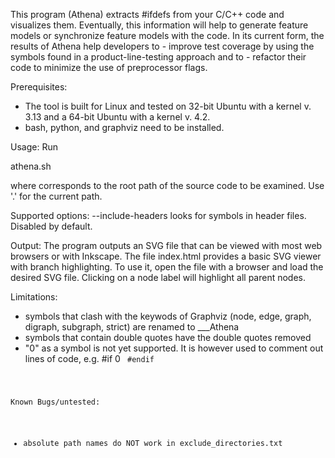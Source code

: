 This program (Athena) extracts #ifdefs from your C/C++ code and visualizes them.
Eventually, this information will help to generate feature models or synchronize
feature models with the code. In its current form, the results of Athena help
developers to
	- improve test coverage by using the symbols found in a product-line-testing 
	  approach and to
	- refactor their code to minimize the use of preprocessor flags.  

Prerequisites:
- The tool is built for Linux and tested on 32-bit Ubuntu with a kernel v. 3.13 and a 64-bit Ubuntu with a kernel v. 4.2.
- bash, python, and graphviz need to be installed.

Usage:
Run

  athena.sh <pathname> <options>
    
where <pathname> corresponds to the root path of the source code to be
examined. Use '.' for the current path.

Supported options:
	--include-headers	looks for symbols in header files. Disabled by default.

Output:
The program outputs an SVG file that can be viewed with most web browsers or with Inkscape. 
The file index.html provides a basic SVG viewer with branch highlighting. To use it,
open the file with a browser and load the desired SVG file. Clicking on a node label will
highlight all parent nodes.

Limitations:
- symbols that clash with the keywods of Graphviz (node, edge, graph, digraph, subgraph, strict) are renamed to <name>___Athena
- symbols that contain double quotes have the double quotes removed
- "0" as a symbol is not yet supported. It is however used to comment out lines of code, e.g.
		#if 0
		<code here>
		#endif


Known Bugs/untested:
- absolute path names do NOT work in exclude_directories.txt


